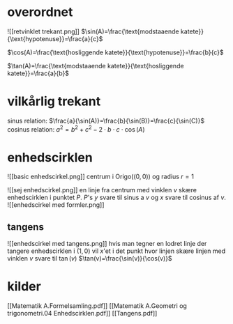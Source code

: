 # overordnet
![[retvinklet trekant.png]]
$\sin(A)=\frac{\text{modstaaende katete}}{\text{hypotenuse}}=\frac{a}{c}$

$\cos(A)=\frac{\text{hosliggende katete}}{\text{hypotenuse}}=\frac{b}{c}$

$\tan(A)=\frac{\text{modstaaende katete}}{\text{hosliggende katete}}=\frac{a}{b}$
# vilkårlig trekant
sinus relation:
$\frac{a}{\sin(A)}=\frac{b}{\sin(B)}=\frac{c}{\sin(C)}$
cosinus relation:
$a^2=b^2+c^2-2\cdot b\cdot c\cdot\cos(A)$
# enhedscirklen
![[basic enhedscirkel.png]]
centrum i Origo($(0,0)$) og radius $r=1$

![[sej enhedscirkel.png]]
en linje fra centrum med vinklen $v$ skære enhedscirklen i punktet $P$. $P$'s $y$ svare til sinus a $v$ og $x$ svare til cosinus af $v$.
![[enhedscirkel med formler.png]]
## tangens
![[enhedscirkel med tangens.png]]
hvis man tegner en lodret linje der tangere enhedscirklen i $(1,0)$ vil $x$'et i det punkt hvor linjen skære linjen med vinklen $v$ svare til $\tan(v)$
$\tan(v)=\frac{\sin(v)}{\cos(v)}$
# kilder
[[Matematik A.Formelsamling.pdf]]
[[Matematik A.Geometri og trigonometri.04 Enhedscirklen.pdf]]
[[Tangens.pdf]]